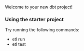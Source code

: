 Welcome to your new dbt project!

### Using the starter project

Try running the following commands:

- etl run
- etl test

